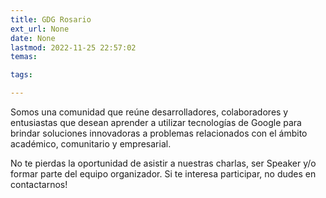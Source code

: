 ```yaml
---
title: GDG Rosario
ext_url: None
date: None
lastmod: 2022-11-25 22:57:02
temas:

tags:

---
```


Somos una comunidad que reúne desarrolladores, colaboradores y entusiastas que desean aprender a utilizar tecnologías de Google para brindar soluciones innovadoras a problemas relacionados con el ámbito académico, comunitario y empresarial.

No te pierdas la oportunidad de asistir a nuestras charlas, ser Speaker y/o formar parte del equipo organizador. Si te interesa participar, no dudes en contactarnos!

    